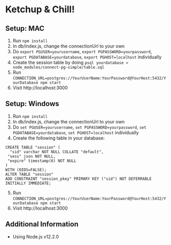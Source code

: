 # Ketchup & Chill!

## Setup: MAC
1. Run `npm install`
2. In db/index.js, change the connectionUrl to your own
3. Do `export PGUSER=yourusername`, `export PGPASSWORD=yourpassword`, `export PGDATABASE=yourdatabase`, `export PGHOST=localhost` individually
4. Create the session table by doing `psql yourdatabase < node_modules/connect-pg-simple/table.sql`
5. Run `CONNECTION_URL=postgres://YourUserName:YourPassword@YourHost:5432/YourDatabase npm start`
6. Visit http://localhost:3000

## Setup: Windows
1. Run `npm install`
2. In db/index.js, change the connectionUrl to your own
3. Do `set PGUSER=yourusername`, `set PGPASSWORD=yourpassword`, `set PGDATABASE=yourdatabase`, `set PGHOST=localhost` individually
4. Create the following table in your database:

```
CREATE TABLE "session" (
  "sid" varchar NOT NULL COLLATE "default",
 "sess" json NOT NULL,
 "expire" timestamp(6) NOT NULL
)
WITH (OIDS=FALSE);
ALTER TABLE "session" 
ADD CONSTRAINT "session_pkey" PRIMARY KEY ("sid") NOT DEFERRABLE INITIALLY IMMEDIATE;
```

5. Run `CONNECTION_URL=postgres://YourUserName:YourPassword@YourHost:5432/YourDatabase npm start`
6. Visit http://localhost:3000

## Additional Information
- Using Node.js v12.2.0
